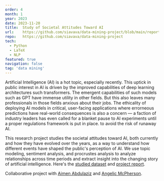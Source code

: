 ```yaml
---
order: 4
month: 1
year: 2023
date: 2023-11-20
title:  Study of Societal Attitudes Toward AI
url:    https://github.com/siavava/data-mining-project/blob/main/report.pdf
repo:   https://github.com/siavava/data-mining-project
tech:
  - Python
  - LaTeX
  - NLP
featured: true
navigation: false
tag: 'data mining'
---
```


Artificial Intelligence (AI) is a hot topic, especially recently.
This uptick in public interest in AI is driven by the improved capabilities of
deep learning architectures such transformers.
The emergent capabilities of such models such as GPT
have immense utility in other fields.
But this also leaves many professionals in those fields anxious about their jobs.
The ethicality of deploying AI models in critical, user-facing applications where
errorneous predictions have real-world consequences is also a concern &mdash;
a faction of industry leaders has even called for a blanket pause to AI experiments
until a proper regulations framework is put in place. to avoid the risk of runaway AI.

This research project studies the societal attitudes toward AI, both currently
and how they have evolved over the years,
as a way to understand how different events have shaped the public's perception of AI.
We use topic modeling, sentiment analysis, and procrustes analysis
to analyze relationships across time periods and extract insight
into the changing story of artificial intelligence.
Here's the [studied dataset][dataset] and [project report][report].

Collaborative project with [Aimen Abdulaziz][aimen-abaziz] and [Angelic McPherson][angelic-mcpherson].

[aimen-abaziz]:           https://www.linkedin.com/in/aimen-abdulaziz/
[angelic-mcpherson]:      https://www.linkedin.com/in/angelic-mcpherson/
[dataset]:                https://huggingface.co/datasets/siavava/ai-tech-articles
[report]:                 https://github.com/siavava/data-mining-project/blob/main/report.pdf
